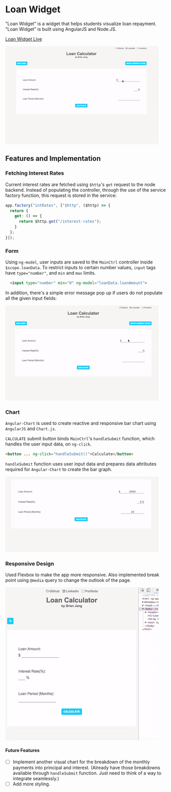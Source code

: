 # Loan Widget

"Loan Widget" is a widget that helps students visualize loan repayment. "Loan Widget" is built using AngularJS and Node.JS.

[Loan Widget Live][loan-widget]

[loan-widget]: https://loan-widget.herokuapp.com/

<img src="./public/img/loan-widget.gif" alt="homepage"/>

## Features and Implementation

### Fetching Interest Rates

  Current interest rates are fetched using `$http`'s `get` request to the node backend. Instead of populating the controller, through the use of the service factory function, this request is stored in the service:

```JavaScript
app.factory("intRates", ["$http", ($http) => {
  return {
    get: () => {
      return $http.get("/interest-rates");
    }
  };
}]);
```

### Form
  Using `ng-model`, user inputs are saved to the `MainCtrl` controller inside `$scope.loanData`. To restrict inputs to certain number values, `input` tags have `type="number"`, and `min` and `max` limits.

  ```html
    <input type="number" min="0" ng-model="loanData.loanAmount">
  ```

  In addition, there's a simple error message pop up if users do not populate all the given input fields:

  <img src="./public/img/error-message.gif" alt="new-story"/>

### Chart
  `Angular-Chart` is used to create reactive and responsive bar chart using `AngularJS` and `Chart.js`.

  `CALCULATE` submit button binds `MainCtrl`'s `handleSubmit` function, which handles the user input data, on `ng-click`.

  ```html
  <button ... ng-click="handleSubmit()">Calculate</button>
  ```

  `handleSubmit` function uses user input data and prepares data attributes required for `Angular-Chart` to create the bar graph.

  <img src="./public/img/create-graph.gif" alt="homepage"/>

### Responsive Design

  Used Flexbox to make the app more responsive.
  Also implemented break point using `@media` query to change the outlook of the page.

  <img src="./public/img/responsive-design.gif" alt="new-story"/>

#### Future Features

- [ ] Implement another visual chart for the breakdown of the monthly payments into principal and interest. (Already have those breakdowns available through `handleSubmit` function. Just need to think of a way to integrate seamlessly.)
- [ ] Add more styling.
